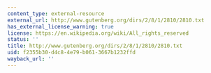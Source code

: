 ```yaml
---
content_type: external-resource
external_url: http://www.gutenberg.org/dirs/2/8/1/2810/2810.txt
has_external_license_warning: true
license: https://en.wikipedia.org/wiki/All_rights_reserved
status: ''
title: http://www.gutenberg.org/dirs/2/8/1/2810/2810.txt
uid: f2355b30-d4c8-4e79-b061-3667b1232ffd
wayback_url: ''
---
```

